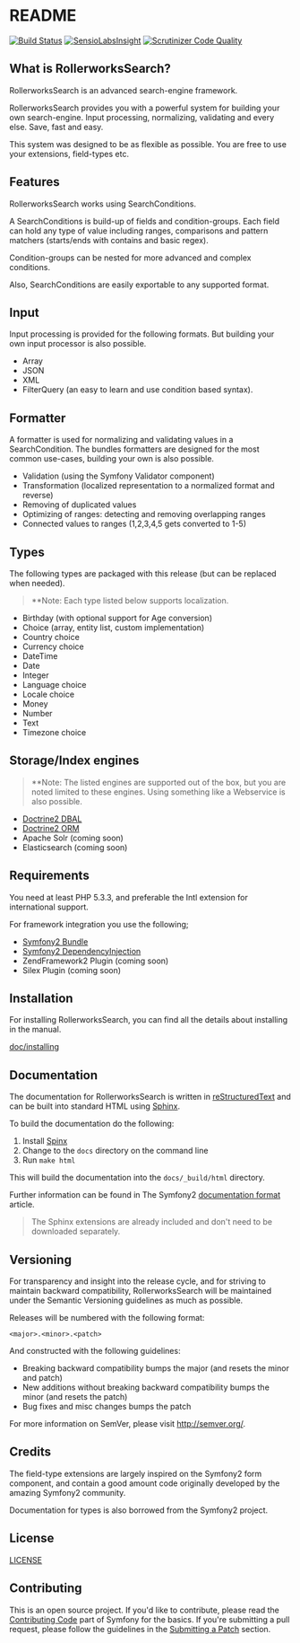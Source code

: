 README
======

[![Build Status](https://secure.travis-ci.org/rollerworks/RollerworksSearch.png?branch=master)](http://travis-ci.org/rollerworks/RollerworksSearch)
[![SensioLabsInsight](https://insight.sensiolabs.com/projects/92caf31d-dae6-49dd-9526-440d859daa31/mini.png)](https://insight.sensiolabs.com/projects/92caf31d-dae6-49dd-9526-440d859daa31)
[![Scrutinizer Code Quality](https://scrutinizer-ci.com/g/rollerworks/RollerworksSearch/badges/quality-score.png?b=master)](https://scrutinizer-ci.com/g/rollerworks/RollerworksSearch/?branch=master)

What is RollerworksSearch?
---------------------------

RollerworksSearch is an advanced search-engine framework.

RollerworksSearch provides you with a powerful system for building your own search-engine.
Input processing, normalizing, validating and every else. Save, fast and easy.

This system was designed to be as flexible as possible.
You are free to use your extensions, field-types etc.

Features
--------

RollerworksSearch works using SearchConditions.

A SearchConditions is build-up of fields and condition-groups.
Each field can hold any type of value including ranges, comparisons
and pattern matchers (starts/ends with contains and basic regex).

Condition-groups can be nested for more advanced and complex conditions.

Also, SearchConditions are easily exportable to any supported format.

## Input

Input processing is provided for the following formats.
But building your own input processor is also possible.

* Array
* JSON
* XML
* FilterQuery (an easy to learn and use condition based syntax).

## Formatter

A formatter is used for normalizing and validating values in a SearchCondition.
The bundles formatters are designed for the most common use-cases,
building your own is also possible.

* Validation (using the Symfony Validator component)
* Transformation (localized representation to a normalized format and reverse)
* Removing of duplicated values
* Optimizing of ranges: detecting and removing overlapping ranges
* Connected values to ranges (1,2,3,4,5 gets converted to 1-5)

## Types

The following types are packaged with this release (but can be replaced when needed).

> **Note: Each type listed below supports localization.

* Birthday (with optional support for Age conversion)
* Choice (array, entity list, custom implementation)
* Country choice
* Currency choice
* DateTime
* Date
* Integer
* Language choice
* Locale choice
* Money
* Number
* Text
* Timezone choice

## Storage/Index engines

> **Note: The listed engines are supported out of the box, but you are noted limited
> to these engines. Using something like a Webservice is also possible.

* [Doctrine2 DBAL](https://github.com/rollerworks/rollerworks-search-doctrine-dbal)
* [Doctrine2 ORM](https://github.com/rollerworks/rollerworks-search-doctrine-orm)
* Apache Solr (coming soon)
* Elasticsearch (coming soon)

Requirements
------------

You need at least PHP 5.3.3, and preferable the Intl extension
for international support.

For framework integration you use the following;

* [Symfony2 Bundle](https://github.com/rollerworks/RollerworksSearchBundle)
* [Symfony2 DependencyInjection](https://github.com/rollerworks/rollerworks-search-symfony-di)
* ZendFramework2 Plugin (coming soon)
* Silex Plugin (coming soon)

Installation
------------

For installing RollerworksSearch, you can find all the details about installing in the manual.

[doc/installing](doc/installing.rst)

Documentation
-------------

The documentation for RollerworksSearch is written in [reStructuredText][3] and can be built
into standard HTML using [Sphinx][4].

To build the documentation do the following:

1. Install [Spinx][4]
2. Change to the `docs` directory on the command line
3. Run `make html`

This will build the documentation into the `docs/_build/html` directory.

Further information can be found in The Symfony2 [documentation format][5] article.

> The Sphinx extensions are already included and don't need to be downloaded separately.

Versioning
----------

For transparency and insight into the release cycle, and for striving to maintain backward compatibility,
RollerworksSearch will be maintained under the Semantic Versioning guidelines as much as possible.

Releases will be numbered with the following format:

`<major>.<minor>.<patch>`

And constructed with the following guidelines:

* Breaking backward compatibility bumps the major (and resets the minor and patch)
* New additions without breaking backward compatibility bumps the minor (and resets the patch)
* Bug fixes and misc changes bumps the patch

For more information on SemVer, please visit <http://semver.org/>.

Credits
-------

The field-type extensions are largely inspired on the Symfony2 form
component, and contain a good amount code originally developed by the amazing
Symfony2 community.

Documentation for types is also borrowed from the Symfony2 project.

License
-------

[LICENSE](LICENSE)

Contributing
------------

This is an open source project. If you'd like to contribute,
please read the [Contributing Code][1] part of Symfony for the basics. If you're submitting
a pull request, please follow the guidelines in the [Submitting a Patch][2] section.

[1]: http://symfony.com/doc/current/contributing/code/index.html
[2]: http://symfony.com/doc/current/contributing/code/patches.html#check-list
[3]: http://docutils.sourceforge.net/rst.html
[4]: http://sphinx-doc.org/
[5]: http://symfony.com/doc/current/contributing/documentation/format.html
